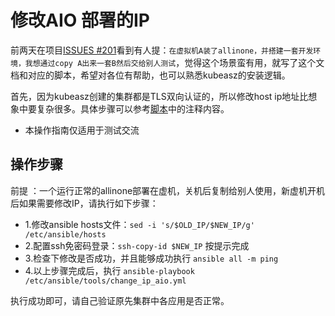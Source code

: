 # 修改AIO 部署的IP
前两天在项目[ISSUES #201](https://github.com/easzlab/kubeasz/issues/201)看到有人提：`在虚拟机A装了allinone，并搭建一套开发环境，我想通过copy A出来一套B然后交给别人测试`，觉得这个场景蛮有用，就写了这个文档和对应的脚本，希望对各位有帮助，也可以熟悉kubeasz的安装逻辑。

首先，因为kubeasz创建的集群都是TLS双向认证的，所以修改host ip地址比想象中要复杂很多。具体步骤可以参考[脚本](../../tools/change_ip_aio.yml)中的注释内容。

- 本操作指南仅适用于测试交流

## 操作步骤
前提 ：一个运行正常的allinone部署在虚机，关机后复制给别人使用，新虚机开机后如果需要修改IP，请执行如下步骤：

- 1.修改ansible hosts文件：`sed -i 's/$OLD_IP/$NEW_IP/g' /etc/ansible/hosts`
- 2.配置ssh免密码登录：`ssh-copy-id $NEW_IP` 按提示完成
- 3.检查下修改是否成功，并且能够成功执行 `ansible all -m ping`
- 4.以上步骤完成后，执行 `ansible-playbook /etc/ansible/tools/change_ip_aio.yml`

执行成功即可，请自己验证原先集群中各应用是否正常。
